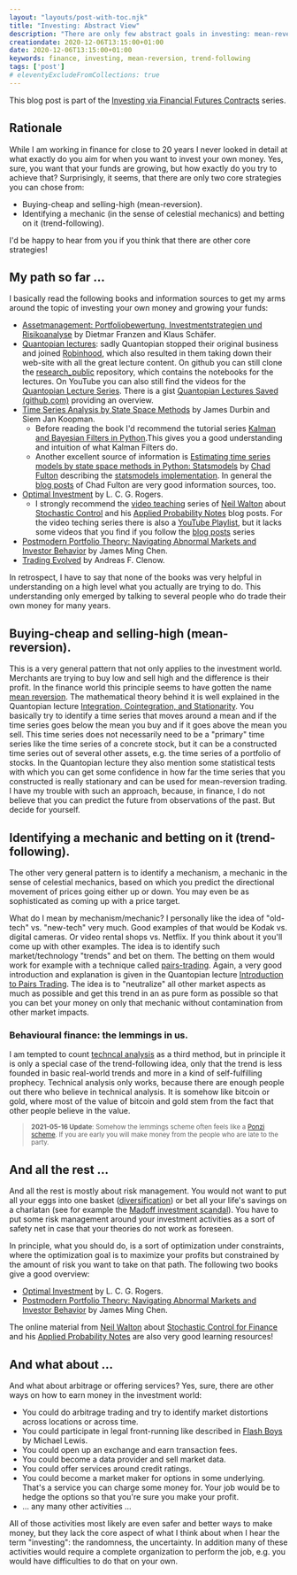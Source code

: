 ```yaml
---
layout: "layouts/post-with-toc.njk"
title: "Investing: Abstract View"
description: "There are only few abstract goals in investing: mean-reversion, trend-following."
creationdate: 2020-12-06T13:15:00+01:00
date: 2020-12-06T13:15:00+01:00
keywords: finance, investing, mean-reversion, trend-following
tags: ['post']
# eleventyExcludeFromCollections: true
---
```


This blog post is part of the [Investing via Financial Futures Contracts](../series-futures-investing) series.

## Rationale

While I am working in finance for close to 20 years I never looked in detail at what exactly do you aim for when you want to invest your own
money. Yes, sure, you want that your funds are growing, but how exactly do you try to achieve that? Surprisingly, it seems, that there are only two
core strategies you can chose from:

* Buying-cheap and selling-high (mean-reversion).
* Identifying a mechanic (in the sense of celestial mechanics) and betting on it (trend-following).

I'd be happy to hear from you if you think that there are other core strategies!

## My path so far ...

I basically read the following books and information sources to get my arms around the topic of investing your own money and growing your funds:

* [Assetmanagement: Portfoliobewertung, Investmentstrategien und Risikoanalyse](https://www.amazon.de/-/en/gp/product/379103829X/) by Dietmar Franzen and Klaus Schäfer.
* [Quantopian lectures](https://github.com/quantopian/research_public): sadly Quantopian stopped their original business and joined
  [Robinhood](https://www.benzinga.com/fintech/20/11/18242600/quantopian-joins-robinhood-to-democratize-finance-for-all), which also resulted in them
  taking down their web-site with all the great lecture content. On github you can still clone the
  [research_public](https://github.com/quantopian/research_public) repository, which contains the notebooks for the lectures. On YouTube you can also
  still find the videos for the [Quantopian Lecture Series](https://youtube.com/playlist?list=PLRFLF1OxMm_UL7WUWM31iynp0jMVf_vLW).  There is a gist
  [Quantopian Lectures Saved (github.com)](https://gist.github.com/ih2502mk/50d8f7feb614c8676383431b056f4291) providing an overview.
* [Time Series Analysis by State Space Methods](https://www.amazon.de/-/en/gp/product/019964117X) by James Durbin and Siem Jan Koopman.
  * Before reading the book I'd recommend the tutorial series [Kalman and Bayesian Filters in
    Python](https://nbviewer.jupyter.org/github/rlabbe/Kalman-and-Bayesian-Filters-in-Python/blob/master/table_of_contents.ipynb).This gives you a good understanding and intuition of what Kalman Filters do.
  * Another excellent source of information is [Estimating time series models by state space methods in Python:
    Statsmodels](http://www.chadfulton.com/research.html) by [Chad Fulton](https://github.com/ChadFulton/fulton_statsmodels_2017) describing the
    [statsmodels implementation](https://www.statsmodels.org/stable/statespace.html#statespace). In general the [blog
    posts](http://www.chadfulton.com/topics.html) of Chad Fulton are very good information sources, too.
* [Optimal Investment](https://www.amazon.de/-/en/L-C-G-Rogers/dp/3642352014) by L. C. G. Rogers.
  * I strongly recommend the [video teaching](https://appliedprobability.blog/category/control-for-finance/page/2/) series of [Neil
    Walton](https://sites.google.com/site/neilwaltonswebsite/home) about [Stochastic
    Control](https://appliedprobability.files.wordpress.com/2020/05/stochastic_control_2020_may.pdf) and his [Applied Probability
    Notes](https://appliedprobability.blog/index) blog posts. For the video teching series there is also a [YouTube
    Playlist](https://www.youtube.com/playlist?list=PLGboZ4litMr_TOwUANH-s-uFnczzy2uuW), but it lacks some videos that you find if you follow the
    [blog posts](https://appliedprobability.blog/category/control-for-finance/page/2/) series
* [Postmodern Portfolio Theory: Navigating Abnormal Markets and Investor Behavior](https://www.amazon.de/-/en/James-Ming-Chen/dp/1137544635) by James Ming Chen.
* [Trading Evolved](https://www.amazon.de/-/en/Andreas-F-Clenow/dp/109198378X) by Andreas F. Clenow.

In retrospect, I have to say that none of the books was very helpful in understanding on a high level what you actually are trying to do. This
understanding only emerged by talking to several people who do trade their own money for many years.

## Buying-cheap and selling-high (mean-reversion).

This is a very general pattern that not only applies to the investment world. Merchants are trying to buy low and sell high and the difference is
their profit. In the finance world this principle seems to have gotten the name [mean
reversion](https://en.wikipedia.org/wiki/Mean_reversion_(finance)). The mathematical theory behind it is well explained in the Quantopian lecture
[Integration, Cointegration, and
Stationarity](https://nbviewer.jupyter.org/github/quantopian/research_public/blob/master/notebooks/lectures/Integration_Cointegration_and_Stationarity/notebook.ipynb). You
basically try to identify a time series that moves around a mean and if the time series goes below the mean you buy and if it goes above the mean you
sell. This time series does not necessarily need to be a "primary" time series like the time series of a concrete stock, but it can be a constructed
time series out of several other assets, e.g. the time series of a portfolio of stocks. In the Quantopian lecture they also mention some statistical
tests with which you can get some confidence in how far the time series that you constructed is really stationary and can be used for mean-reversion
trading. I have my trouble with such an approach, because, in finance, I do not believe that you can predict the future from observations of the
past. But decide for yourself.

## Identifying a mechanic and betting on it (trend-following).

The other very general pattern is to identify a mechanism, a mechanic in the sense of celestial mechanics, based on which you predict the directional
movement of prices going either up or down. You may even be as sophisticated as coming up with a price target.

What do I mean by mechanism/mechanic? I personally like the idea of "old-tech" vs. "new-tech" very much. Good examples of that would be Kodak
vs. digital cameras. Or video rental shops vs. Netflix. If you think about it you'll come up with other examples. The idea is to identify such
market/technology "trends" and bet on them. The betting on them would work for example with a technique called
[pairs-trading](https://en.wikipedia.org/wiki/Pairs_trade). Again, a very good introduction and explanation is given in the Quantopian lecture
[Introduction to Pairs
Trading](https://nbviewer.jupyter.org/github/quantopian/research_public/blob/master/notebooks/lectures/Introduction_to_Pairs_Trading/notebook.ipynb). The
idea is to "neutralize" all other market aspects as much as possible and get this trend in an as pure form as possible so that you can bet your money
on only that mechanic without contamination from other market impacts.

### Behavioural finance: the lemmings in us.

I am tempted to count [techncal analysis](https://en.wikipedia.org/wiki/Technical_analysis) as a third method, but in principle it is only a special
case of the trend-following idea, only that the trend is less founded in basic real-world trends and more in a kind of self-fulfilling
prophecy. Technical analysis only works, because there are enough people out there who believe in technical analysis. It is somehow like bitcoin or
gold, where most of the value of bitcoin and gold stem from the fact that other people believe in the value.

> <span style="font-size:smaller"> **2021-05-16 Update**: Somehow the lemmings scheme often feels like a [Ponzi
> scheme](https://en.wikipedia.org/wiki/Ponzi_scheme). If you are early you will make money from the people who are late to the party.</span>

## And all the rest ...

And all the rest is mostly about risk management. You would not want to put all your eggs into one basket
([diversification](https://en.wikipedia.org/wiki/Diversification_(finance))) or bet all your life's savings on a charlatan (see for example the
[Madoff investment scandal](https://en.wikipedia.org/wiki/Madoff_investment_scandal)). You have to put some risk management around your investment
activities as a sort of safety net in case that your theories do not work as foreseen.

In principle, what you should do, is a sort of optimization under constraints, where the optimization goal is to maximize your profits but constrained
by the amount of risk you want to take on that path. The following two books give a good overview:

* [Optimal Investment](https://www.amazon.de/-/en/L-C-G-Rogers/dp/3642352014) by L. C. G. Rogers.
* [Postmodern Portfolio Theory: Navigating Abnormal Markets and Investor Behavior](https://www.amazon.de/-/en/James-Ming-Chen/dp/1137544635) by James Ming Chen.

The online material from [Neil Walton](https://sites.google.com/site/neilwaltonswebsite/home) about [Stochastic Control for
Finance](https://www.youtube.com/playlist?list=PLGboZ4litMr_TOwUANH-s-uFnczzy2uuW) and his [Applied Probability
Notes](https://appliedprobability.blog/index/) are also very good learning resources!


## And what about ...

And what about arbitrage or offering services? Yes, sure, there are other ways on how to earn money in the investment world:

* You could do arbitrage trading and try to identify market distortions across locations or across time.
* You could participate in legal front-running like described in [Flash Boys](https://www.amazon.de/-/en/Michael-Lewis/dp/0393351599) by Michael Lewis.
* You could open up an exchange and earn transaction fees.
* You could become a data provider and sell market data.
* You could offer services around credit ratings.
* You could become a market maker for options in some underlying. That's a service you can charge some money for. Your job would be to hedge the
  options so that you're sure you make your profit.
* ... any many other activities ...

All of those activities most likely are even safer and better ways to make money, but they lack the core aspect of what I think about when I hear the
term "investing": the randomness, the uncertainty. In addition many of these activities would require a complete organization to perform the job,
e.g. you would have difficulties to do that on your own.
